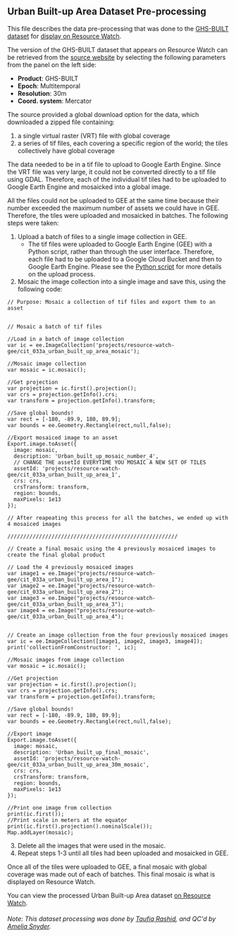 ## Urban Built-up Area Dataset Pre-processing
This file describes the data pre-processing that was done to the [GHS-BUILT dataset](https://ghsl.jrc.ec.europa.eu/download.php?ds=bu) for [display on Resource Watch](https://resourcewatch.org/data/explore/cit033a-Urban-Built-Up-Area_1).

The version of the GHS-BUILT dataset that appears on Resource Watch can be retrieved from the [source website](https://ghsl.jrc.ec.europa.eu/download.php?ds=bu) by selecting the following parameters from the panel on the left side:
 - **Product**: GHS-BUILT
 - **Epoch**: Multitemporal
 - **Resolution**: 30m
 - **Coord. system**: Mercator

The source provided a global download option for the data, which downloaded a zipped file containing:
1) a single virtual raster (VRT) file with global coverage
2) a series of tif files, each covering a specific region of the world; the tiles collectively have global coverage

The data needed to be in a tif file to upload to Google Earth Engine. Since the VRT file was very large, it could not be converted directly to a tif file using GDAL. Therefore, each of the individual tif tiles had to be uploaded to Google Earth Engine and mosaicked into a global image. 

All the files could not be uploaded to GEE at the same time because their number exceeded the maximum number of assets we could have in GEE. Therefore, the tiles were uploaded and mosaicked in batches. The following steps were taken:

1) Upload a batch of files to a single image collection in GEE.
   - The tif files were uploaded to Google Earth Engine (GEE) with a Python script, rather than through the user interface. Therefore, each file had to be uploaded to a Google Cloud Bucket and then to Google Earth Engine. Please see the [Python script](https://github.com/resource-watch/data-pre-processing/blob/master/cit_033a_urban_builtup_area/cit_033a_urban_built_up_area_processing.py) for more details on the upload process.
2) Mosaic the image collection into a single image and save this, using the following code:
```
// Purpose: Mosaic a collection of tif files and export them to an asset


// Mosaic a batch of tif files

//Load in a batch of image collection
var ic = ee.ImageCollection('projects/resource-watch-gee/cit_033a_urban_built_up_area_mosaic');

//Mosaic image collection
var mosaic = ic.mosaic();

//Get projection
var projection = ic.first().projection();
var crs = projection.getInfo().crs;
var transform = projection.getInfo().transform;

//Save global bounds!
var rect = [-180, -89.9, 180, 89.9];
var bounds = ee.Geometry.Rectangle(rect,null,false);

//Export mosaiced image to an asset
Export.image.toAsset({
  image: mosaic,
  description: 'Urban_built_up_mosaic_number_4',
  // CHANGE THE assetId EVERYTIME YOU MOSAIC A NEW SET OF TILES
  assetId: 'projects/resource-watch-gee/cit_033a_urban_built_up_area_1',
  crs: crs,
  crsTransform: transform,
  region: bounds,
  maxPixels: 1e13
});

// After reapeating this process for all the batches, we ended up with 4 mosaiced images

//////////////////////////////////////////////////////

// Create a final mosaic using the 4 previously mosaiced images to create the final global product

// Load the 4 previously mosaiced images
var image1 = ee.Image("projects/resource-watch-gee/cit_033a_urban_built_up_area_1");
var image2 = ee.Image("projects/resource-watch-gee/cit_033a_urban_built_up_area_2");
var image3 = ee.Image("projects/resource-watch-gee/cit_033a_urban_built_up_area_3");
var image4 = ee.Image("projects/resource-watch-gee/cit_033a_urban_built_up_area_4");


// Create an image collection from the four previously mosaiced images 
var ic = ee.ImageCollection([image1, image2, image3, image4]);
print('collectionFromConstructor: ', ic);

//Mosaic images from image collection
var mosaic = ic.mosaic();

//Get projection
var projection = ic.first().projection();
var crs = projection.getInfo().crs;
var transform = projection.getInfo().transform;

//Save global bounds!
var rect = [-180, -89.9, 180, 89.9];
var bounds = ee.Geometry.Rectangle(rect,null,false);

//Export image 
Export.image.toAsset({
  image: mosaic,
  description: 'Urban_built_up_final_mosaic',
  assetId: 'projects/resource-watch-gee/cit_033a_urban_built_up_area_30m_mosaic',
  crs: crs,
  crsTransform: transform,
  region: bounds,
  maxPixels: 1e13
});

//Print one image from collection
print(ic.first());
//Print scale in meters at the equator
print(ic.first().projection().nominalScale());
Map.addLayer(mosaic);
```
3) Delete all the images that were used in the mosaic.
4) Repeat steps 1-3 until all tiles had been uploaded and mosaicked in GEE.

Once all of the tiles were uploaded to GEE, a final mosaic with global coverage was made out of each of batches. This final mosaic is what is displayed on Resource Watch. 

You can view the processed Urban Built-up Area dataset [on Resource Watch](https://resourcewatch.org/data/explore/cit033a-Urban-Built-Up-Area_1).

###### Note: This dataset processing was done by [Taufiq Rashid](https://www.wri.org/profile/taufiq-rashid), and QC'd by [Amelia Snyder](https://www.wri.org/profile/amelia-snyder).
